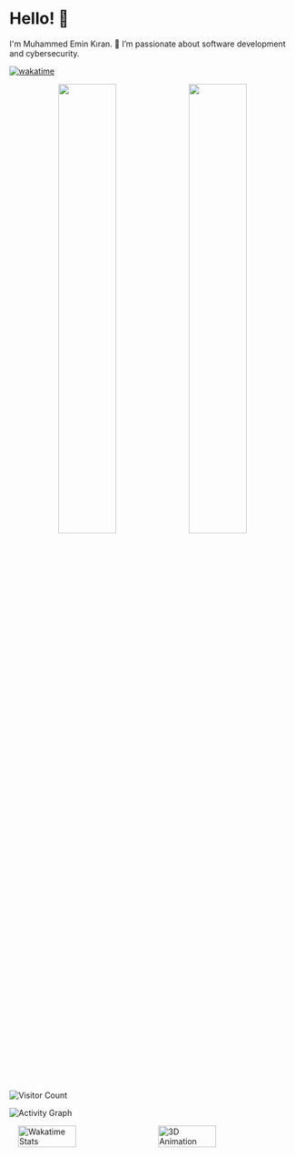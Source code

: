 # Hello! 👋
I'm Muhammed Emin Kıran. 🌟 I’m passionate about software development and cybersecurity.

[![wakatime](https://wakatime.com/badge/user/cef45e7a-ee97-4a47-a568-86349b210b0d.svg)](https://wakatime.com/@cef45e7a-ee97-4a47-a568-86349b210b0d)

<p align="center">
  <img src="https://github-readme-stats.vercel.app/api?username=888KIRAN&show_icons=true&theme=dark&count_private=true" width="45%" />
  <img src="https://github-readme-stats.vercel.app/api/top-langs/?username=888KIRAN&layout=compact&theme=dark" width="45%" />
</p>

![Visitor Count](https://profile-counter.glitch.me/888KIRAN/count.svg)

![Activity Graph](https://github-readme-activity-graph.vercel.app/graph?username=888KIRAN&theme=dark)

<div style="display: flex; align-items: center; justify-content: center; gap: 20px;">
  <img src="https://github-readme-stats.vercel.app/api/wakatime?username=888KIRAN&apikey=waka_24e9ea78-a54c-47be-8523-65f01926dbf6&theme=dark" alt="Wakatime Stats" width="45%" />
  <img src="https://media.giphy.com/media/kg9fAQryp5fMY/giphy.gif?cid=ecf05e470wh12s9k2i5i4cih23b1749b85cx2yq7bk4hx9yg&ep=v1_gifs_related&rid=giphy.gif&ct=g" alt="3D Animation" width="45%" />
</div>
